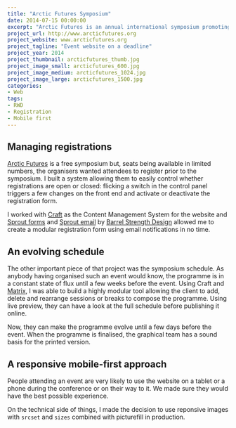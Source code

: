 ```yaml
---
title: "Arctic Futures Symposium"
date: 2014-07-15 00:00:00
excerpt: "Arctic Futures is an annual international symposium promoting dialog on Arctic-related issues. I was hired to develop a website and had just 3 weeks to design and build it from scratch. A relatively small project on a tight deadline."
project_url: http://www.arcticfutures.org
project_website: www.arcticfutures.org
project_tagline: "Event website on a deadline"
project_year: 2014
project_thumbnail: arcticfutures_thumb.jpg
project_image_small: arcticfutures_600.jpg
project_image_medium: arcticfutures_1024.jpg
project_image_large: arcticfutures_1500.jpg
categories:
- Web
tags:
- RWD
- Registration
- Mobile first
---
```


## Managing registrations

[Arctic Futures](https://www.arcticfutures.org) is a free symposium but, seats being available in limited numbers, the organisers wanted attendees to register prior to the symposium. I built a system allowing them to easily control whether registrations are open or closed: flicking a switch in the control panel triggers a few changes on the front end and activate or deactivate the registration form.

I worked with [Craft](http://www.buildwithcraft.com) as the Content Management System for the website and [Sprout forms](http://sprout.barrelstrengthdesign.com/craft-plugins/forms) and [Sprout email](http://sprout.barrelstrengthdesign.com/craft-plugins/email) by [Barrel Strength Design](http://barrelstrengthdesign.com/) allowed me to create a modular registration form using email notifications in no time.

## An evolving schedule

The other important piece of that project was the symposium schedule. As anybody having organised such an event would know, the programme is in a constant state of flux until a few weeks before the event. Using Craft and [Matrix](https://buildwithcraft.com/features/matrix), I was able to build a highly modular tool allowing the client to add, delete and rearrange sessions or breaks to compose the programme. Using live preview, they can have a look at the full schedule before publishing it online.

Now, they can make the programme evolve until a few days before the event. When the programme is finalised, the graphical team has a sound basis for the printed version.

## A responsive mobile-first approach

People attending an event are very likely to use the website on a tablet or a phone during the conference or on their way to it. We made sure they would have the best possible experience.

On the technical side of things, I made the decision to use reponsive images with `srcset` and `sizes` combined with picturefill in production.